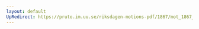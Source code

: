 ```yaml
---
layout: default
UpRedirect: https://pruto.im.uu.se/riksdagen-motions-pdf/1867/mot_1867__ak__195.pdf
---
```

